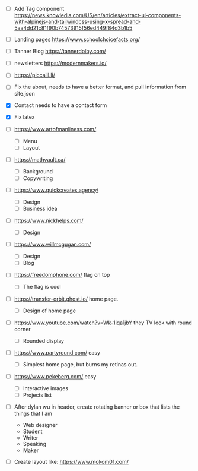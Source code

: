 - [ ] Add Tag component
    https://news.knowledia.com/US/en/articles/extract-ui-components-with-alpinejs-and-tailwindcss-using-x-spread-and-5aa4dd21c81f90b74573915f56ed449f84d3b1b5

- [ ] Landing pages
    https://www.schoolchoicefacts.org/

- [ ] Tanner Blog
    https://tannerdolby.com/

- [ ] newsletters
    https://modernmakers.io/

- [ ] https://piccalil.li/
- [ ] Fix the about, needs to have a better format, and pull information from site.json

- [x] Contact needs to have a contact form
- [x] Fix latex

- [ ] https://www.artofmanliness.com/
    - [ ] Menu
    - [ ] Layout

- [ ] https://mathvault.ca/
    - [ ] Background
    - [ ] Copywriting

- [ ] https://www.quickcreates.agency/
    - [ ] Design
    - [ ] Business idea

- [ ] https://www.nickhelps.com/
    - [ ] Design

- [ ] https://www.willmcgugan.com/
    - [ ] Design
    - [ ] Blog

- [ ] https://freedomphone.com/ flag on top
    - [ ] The flag is cool

- [ ] https://transfer-orbit.ghost.io/ home page.
    - [ ] Design of home page

- [ ] https://www.youtube.com/watch?v=Wk-1iqa1jbY they TV look with round corner
    - [ ] Rounded display

- [ ] https://www.partyround.com/ easy
    - [ ] Simplest home page, but burns my retinas out.

- [ ] https://www.pekeberg.com/ easy
    - [ ] Interactive images
    - [ ] Projects list

- [ ] After dylan wu in header, create rotating banner or box that lists the things that I am
    - Web designer
    - Student
    - Writer
    - Speaking
    - Maker

- [ ] Create layout like: https://www.mokom01.com/